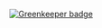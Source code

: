 

[![Greenkeeper badge](https://badges.greenkeeper.io/arlac77/npm-template-sync-github-hook.svg)](https://greenkeeper.io/)